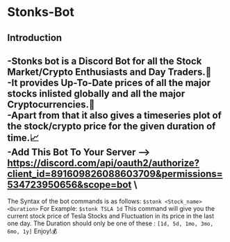 # Stonks-Bot
## Introduction
-Stonks bot is a Discord Bot for all the Stock Market/Crypto Enthusiasts and Day Traders.🤑\
-It provides Up-To-Date prices of all the major stocks inlisted globally and all the major Cryptocurrencies.💸\
-Apart from that it also gives a timeseries plot of the stock/crypto price for the given duration of time.📈\
-Add This Bot To Your Server --> https://discord.com/api/oauth2/authorize?client_id=891609826088603709&permissions=534723950656&scope=bot \
-------------------------------------------------------------------------------------------------------------------------------------------------
The Syntax of the bot commands is as follows: 
```$stonk <Stock_name> <Duration>```
For Example:
```$stonk TSLA 1d```
This command will give you the current stock price of Tesla Stocks and Fluctuation in its price in the last one day.
The Duration should only be one of these :
```[1d, 5d, 1mo, 3mo, 6mo, 1y]```
Enjoy!💰

